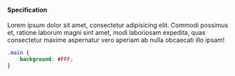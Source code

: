 #### Specification

Lorem ipsum dolor sit amet, consectetur adipisicing elit. Commodi possimus et, ratione laborum magni sint amet, modi laboriosam expedita, quas consectetur maxime aspernatur vero aperiam ab nulla obcaecati illo ipsam!

```css
.main {
	background: #FFF;
}
```

